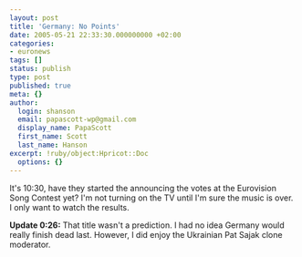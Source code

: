 ```yaml
---
layout: post
title: 'Germany: No Points'
date: 2005-05-21 22:33:30.000000000 +02:00
categories:
- euronews
tags: []
status: publish
type: post
published: true
meta: {}
author:
  login: shanson
  email: papascott-wp@gmail.com
  display_name: PapaScott
  first_name: Scott
  last_name: Hanson
excerpt: !ruby/object:Hpricot::Doc
  options: {}
---
```

<p>It's 10:30, have they started the announcing the votes at the Eurovision Song Contest yet? I'm not turning on the TV until I'm sure the music is over. I only want to watch the results.</p>
<p><strong>Update 0:26:</strong> That title wasn't a prediction. I had no idea Germany would really finish dead last. However, I did enjoy the Ukrainian Pat Sajak clone moderator.</p>
